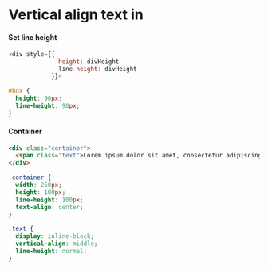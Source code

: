 # Vertical align text in <div>

#### Set line height
```js
<div style={{
              height: divHeight
              line-height: divHeight
            }}>
```  

```css
#box {
  height: 90px;
  line-height: 90px;
}
```

#### Container
```html
<div class="container">
  <span class="text">Lorem ipsum dolor sit amet, consectetur adipiscing elit.</span>
</div>
```

```css
.container {
  width: 250px;
  height: 100px;
  line-height: 100px;
  text-align: center;
}

.text {
  display: inline-block;
  vertical-align: middle;
  line-height: normal;
}
```
